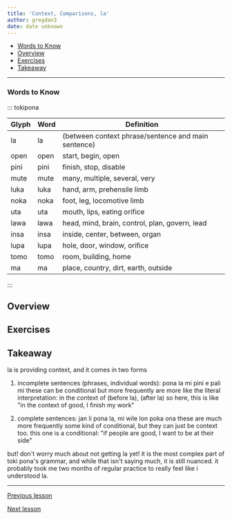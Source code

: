 ```yaml
---
title: 'Context, Comparisons, la'
author: gregdan3
date: date unknown
---
```



<!-- toc -->

  - [Words to Know](#words-to-know)
- [Overview](#overview)
- [Exercises](#exercises)
- [Takeaway](#takeaway)

<!-- tocstop -->

---

### Words to Know

::: tokipona

| Glyph | Word | Definition                                          |
| ----- | ---- | --------------------------------------------------- |
| la    | la   | (between context phrase/sentence and main sentence) |
| open  | open | start, begin, open                                  |
| pini  | pini | finish, stop, disable                               |
| mute  | mute | many, multiple, several, very                       |
| luka  | luka | hand, arm, prehensile limb                          |
| noka  | noka | foot, leg, locomotive limb                          |
| uta   | uta  | mouth, lips, eating orifice                         |
| lawa  | lawa | head, mind, brain, control, plan, govern, lead      |
| insa  | insa | inside, center, between, organ                      |
| lupa  | lupa | hole, door, window, orifice                         |
| tomo  | tomo | room, building, home                                |
| ma    | ma   | place, country, dirt, earth, outside                |

:::

## Overview

## Exercises

## Takeaway

la is providing context, and it comes in two forms

1. incomplete sentences (phrases, individual words):
   pona la mi pini e pali mi
   these can be conditional but more frequently are more like the literal interpretation: in the context of (before la), (after la)
   so here, this is like "in the context of good, I finish my work"

2. complete sentences:
   jan li pona la, mi wile lon poka ona
   these are much more frequently some kind of conditional, but they can just be context too. this one is a conditional:
   "if people are good, I want to be at their side"

but! don't worry much about not getting la yet! it is the most complex part of toki pona's grammar, and while that isn't saying much, it is still nuanced. it probably took me two months of regular practice to really feel like i understood la.

---

[Previous lesson](./preps.html)

[Next lesson](./seme.html)



